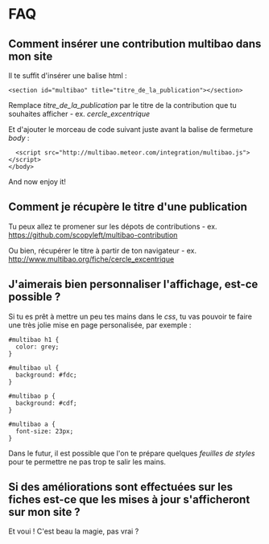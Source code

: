 # FAQ

## Comment insérer une contribution multibao dans mon site

Il te suffit d'insérer une balise html :

```
<section id="multibao" title="titre_de_la_publication"></section>
```

Remplace *titre_de_la_publication* par le titre de la contribution que tu souhaites afficher - ex. *cercle_excentrique*

Et d'ajouter le morceau de code suivant juste avant la balise de fermeture *body* :

```
  <script src="http://multibao.meteor.com/integration/multibao.js"></script>
</body>
```
And now enjoy it!

## Comment je récupère le titre d'une publication

Tu peux allez te promener sur les dépots de contributions - ex. https://github.com/scopyleft/multibao-contribution

Ou bien, récupérer le titre à partir de ton navigateur - ex. http://www.multibao.org/fiche/cercle_excentrique

## J'aimerais bien personnaliser l'affichage, est-ce possible ?

Si tu es prêt à mettre un peu tes mains dans le *css*, tu vas pouvoir te faire une très jolie mise en page personalisée, par exemple :

```
#multibao h1 {
  color: grey;
}

#multibao ul {
  background: #fdc;
}

#multibao p {
  background: #cdf;
}

#multibao a {
  font-size: 23px;
}
```

Dans le futur, il est possible que l'on te prépare quelques *feuilles de styles* pour te permettre ne pas trop te salir les mains.

## Si des améliorations sont effectuées sur les fiches est-ce que les mises à jour s'afficheront sur mon site ?

Et voui ! C'est beau la magie, pas vrai ?
